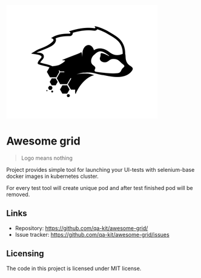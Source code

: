 ![Awesome grid logo](https://raw.githubusercontent.com/qa-kit/awesome-grid/master/assets/logo.png)

# Awesome grid
> Logo means nothing

Project provides simple tool for launching your UI-tests with selenium-base docker images in kubernetes cluster.

For every test tool will create unique pod and after test finished pod will be removed.

## Links

- Repository: https://github.com/qa-kit/awesome-grid/
- Issue tracker: https://github.com/qa-kit/awesome-grid/issues

## Licensing

The code in this project is licensed under MIT license.
